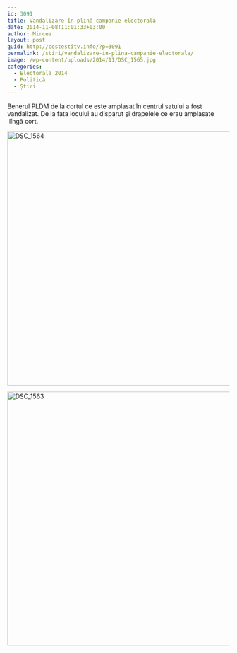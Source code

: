 ```yaml
---
id: 3091
title: Vandalizare în plină campanie electorală
date: 2014-11-08T11:01:33+03:00
author: Mircea
layout: post
guid: http://costestitv.info/?p=3091
permalink: /stiri/vandalizare-in-plina-campanie-electorala/
image: /wp-content/uploads/2014/11/DSC_1565.jpg
categories:
  - Electorala 2014
  - Politică
  - Știri
---
```

Benerul PLDM de la cortul ce este amplasat în centrul satului a fost vandalizat.<!--more--> De la fata locului au disparut şi drapelele ce erau amplasate  lîngă cort.

[<img class="alignnone  wp-image-3094" src="/wp-content/uploads/2014/11/DSC_1564-300x199.jpg" alt="DSC_1564" width="867" height="575" srcset="http://costestitv.ddev.local/wp-content/uploads/2014/11/DSC_1564-300x199.jpg 300w, http://costestitv.ddev.local/wp-content/uploads/2014/11/DSC_1564-90x60.jpg 90w, http://costestitv.ddev.local/wp-content/uploads/2014/11/DSC_1564-180x120.jpg 180w, http://costestitv.ddev.local/wp-content/uploads/2014/11/DSC_1564-95x64.jpg 95w" sizes="(max-width: 867px) 100vw, 867px" />](/wp-content/uploads/2014/11/DSC_1564.jpg)

[<img class="alignnone  wp-image-3093" src="/wp-content/uploads/2014/11/DSC_1563-300x199.jpg" alt="DSC_1563" width="865" height="574" srcset="http://costestitv.ddev.local/wp-content/uploads/2014/11/DSC_1563-300x199.jpg 300w, http://costestitv.ddev.local/wp-content/uploads/2014/11/DSC_1563-90x60.jpg 90w, http://costestitv.ddev.local/wp-content/uploads/2014/11/DSC_1563-180x120.jpg 180w, http://costestitv.ddev.local/wp-content/uploads/2014/11/DSC_1563-95x64.jpg 95w" sizes="(max-width: 865px) 100vw, 865px" />](/wp-content/uploads/2014/11/DSC_1563.jpg)